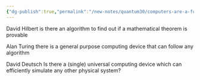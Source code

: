 ```yaml
---
{"dg-publish":true,"permalink":"/new-notes/quantum30/computers-are-a-fundamental-feature-of-the-universe/"}
---
```


David Hilbert 
	is there an algorithm to find out if a mathematical theorem is provable 

Alan Turing
	there is a general purpose computing device that can follow any algorithm 

David Deutsch
	Is there a (single) universal computing device which can efficiently simulate any other physical system?

